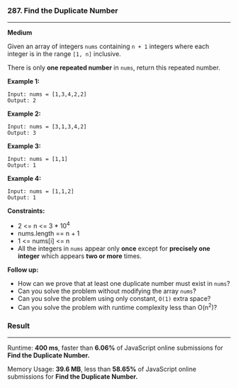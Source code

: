 ### 287. Find the Duplicate Number

---

**Medium**

Given an array of integers `nums` containing `n + 1` integers where each integer is in the range `[1, n]` inclusive.

There is only **one repeated number** in `nums`, return this repeated number.

**Example 1:**

```
Input: nums = [1,3,4,2,2]
Output: 2
```

**Example 2:**

```
Input: nums = [3,1,3,4,2]
Output: 3
```

**Example 3:**

```
Input: nums = [1,1]
Output: 1
```

**Example 4:**

```
Input: nums = [1,1,2]
Output: 1
```

**Constraints:**

- 2 <= n <= 3 \* 10<sup>4</sup>
- nums.length == n + 1
- 1 <= nums[i] <= n
- All the integers in `nums` appear only **once** except for **precisely one integer** which appears **two or more** times.

**Follow up:**

- How can we prove that at least one duplicate number must exist in `nums`?
- Can you solve the problem without modifying the array `nums`?
- Can you solve the problem using only constant, `O(1)` extra space?
- Can you solve the problem with runtime complexity less than O(n<sup>2</sup>)?

### Result

---

Runtime: **400 ms**, faster than **6.06%** of JavaScript online submissions for **Find the Duplicate Number.**

Memory Usage: **39.6 MB**, less than **58.65%** of JavaScript online submissions for **Find the Duplicate Number.**
